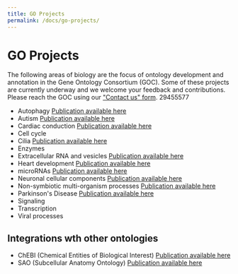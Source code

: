 ```yaml
---
title: GO Projects
permalink: /docs/go-projects/
---
```


# GO Projects

The following areas of biology are the focus of ontology development and annotation in the Gene Ontology Consortium (GOC). Some of these projects are currently underway and we welcome your feedback and contributions. Please reach the GOC using our ["Contact us" form](http://help.geneontology.org/).
    29455577
    
+ Autophagy [Publication available here](https://www.ncbi.nlm.nih.gov/pubmed/29455577)
+ Autism [Publication available here](https://www.ncbi.nlm.nih.gov/pubmed/26047810)
+ Cardiac conduction [Publication available here](https://www.ncbi.nlm.nih.gov/pubmed/29440116)
+ Cell cycle
+ Cilia [Publication available here](https://www.ncbi.nlm.nih.gov/pubmed/29177046)
+ Enzymes
+ Extracellular RNA and vesicles [Publication available here](https://www.ncbi.nlm.nih.gov/pubmed/27076901)
+ Heart development [Publication available here](https://www.ncbi.nlm.nih.gov/pubmed/21419760,24627794)
+ microRNAs [Publication available here](https://www.ncbi.nlm.nih.gov/pubmed/29871895)
+ Neuronal cellular components [Publication available here](https://jbiomedsem.biomedcentral.com/articles/10.1186/2041-1480-4-20)
+ Non-symbiotic multi-organism processes [Publication available here](https://bmcmicrobiol.biomedcentral.com/articles/10.1186/s12866-015-0481-x)
+ Parkinson's Disease [Publication available here](https://www.ncbi.nlm.nih.gov/pubmed/26825309)
+ Signaling
+ Transcription
+ Viral processes

## Integrations wth other ontologies
+ ChEBI (Chemical Entities of Biological Interest) [Publication available here](https://www.ncbi.nlm.nih.gov/pubmed/23895341)
+ SAO (Subcellular Anatomy Ontology) [Publication available here](https://www.ncbi.nlm.nih.gov/pubmed/24093723)

